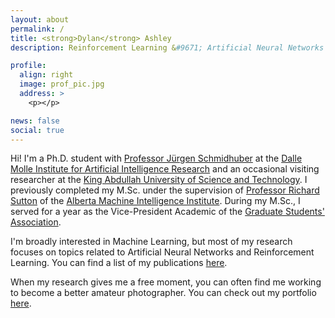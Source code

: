 ```yaml
---
layout: about
permalink: /
title: <strong>Dylan</strong> Ashley
description: Reinforcement Learning &#9671; Artificial Neural Networks &#9671; Machine Learning

profile:
  align: right
  image: prof_pic.jpg
  address: >
    <p></p>

news: false
social: true
---
```


Hi! I'm a Ph.D. student with [Professor Jürgen Schmidhuber](https://people.idsia.ch/~juergen/) at the [Dalle Molle Institute for Artificial Intelligence Research](https://www.idsia.ch/) and an occasional visiting researcher at the [King Abdullah University of Science and Technology](https://www.kaust.edu.sa/en). I previously completed my M.Sc. under the supervision of [Professor Richard Sutton](http://www.incompleteideas.net) of the [Alberta Machine Intelligence Institute](https://www.amii.ca). During my M.Sc., I served for a year as the Vice-President Academic of the [Graduate Students' Association](https://www.ualberta.ca/graduate-students-association).

I'm broadly interested in Machine Learning, but most of my research focuses on topics related to Artificial Neural Networks and Reinforcement Learning. You can find a list of my publications [here](research).

When my research gives me a free moment, you can often find me working to become a better amateur photographer. You can check out my portfolio [here](https://adobe.ly/2GorElp).
